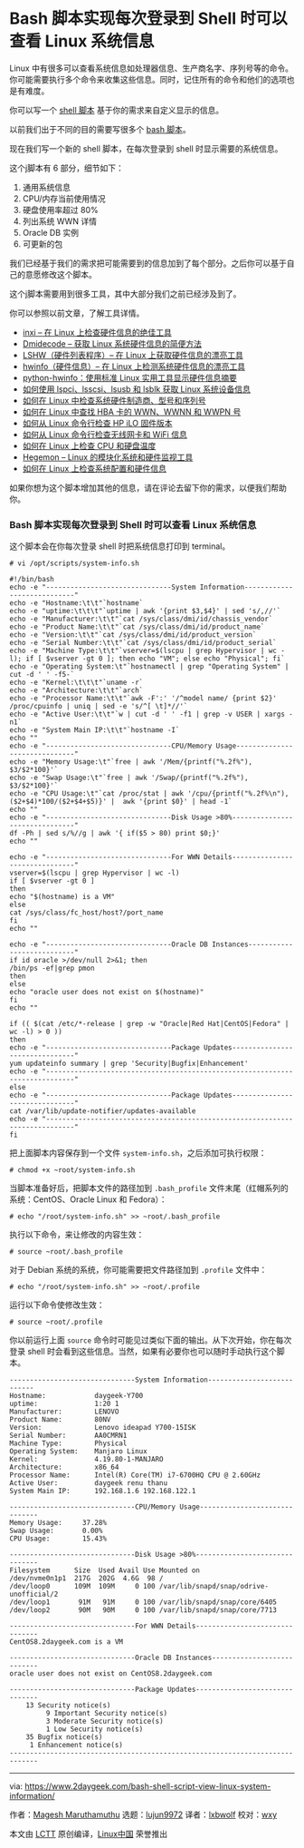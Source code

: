[#]: collector: "lujun9972"
[#]: translator: "lxbwolf"
[#]: reviewer: "wxy"
[#]: publisher: " "
[#]: url: " "
[#]: subject: "Bash Script to View System Information on Linux Every Time You Log into Shell"
[#]: via: "https://www.2daygeek.com/bash-shell-script-view-linux-system-information/"
[#]: author: "Magesh Maruthamuthu https://www.2daygeek.com/author/magesh/"

Bash 脚本实现每次登录到 Shell 时可以查看 Linux 系统信息
======

Linux 中有很多可以查看系统信息如处理器信息、生产商名字、序列号等的命令。你可能需要执行多个命令来收集这些信息。同时，记住所有的命令和他们的选项也是有难度。 

你可以写一个 [shell 脚本](https://www.2daygeek.com/category/shell-script/) 基于你的需求来自定义显示的信息。

以前我们出于不同的目的需要写很多个 [bash 脚本](https://www.2daygeek.com/category/bash-script/)。

现在我们写一个新的 shell 脚本，在每次登录到 shell 时显示需要的系统信息。

这个j脚本有 6 部分，细节如下：

1. 通用系统信息
2. CPU/内存当前使用情况
3. 硬盘使用率超过 80%
4. 列出系统 WWN 详情
5. Oracle DB 实例
6. 可更新的包

我们已经基于我们的需求把可能需要到的信息加到了每个部分。之后你可以基于自己的意愿修改这个脚本。

这个j脚本需要用到很多工具，其中大部分我们之前已经涉及到了。

你可以参照以前文章，了解工具详情。

* [inxi – 在 Linux 上检查硬件信息的绝佳工具][3]
* [Dmidecode – 获取 Linux 系统硬件信息的简便方法][4]
* [LSHW（硬件列表程序）– 在 Linux 上获取硬件信息的漂亮工具][5]
* [hwinfo（硬件信息）– 在 Linux 上检测系统硬件信息的漂亮工具][6]
* [python-hwinfo：使用标准 Linux 实用工具显示硬件信息摘要][7]
* [如何使用 lspci、lsscsi、lsusb 和 lsblk 获取 Linux 系统设备信息][8]
* [如何在 Linux 中检查系统硬件制造商、型号和序列号][9]
* [如何在 Linux 中查找 HBA 卡的 WWN、WWNN 和 WWPN 号][10]
* [如何从 Linux 命令行检查 HP iLO 固件版本][11]
* [如何从 Linux 命令行检查无线网卡和 WiFi 信息][12]
* [如何在 Linux 上检查 CPU 和硬盘温度][13]
* [Hegemon – Linux 的模块化系统和硬件监视工具][14]
* [如何在 Linux 上检查系统配置和硬件信息][15]

如果你想为这个脚本增加其他的信息，请在评论去留下你的需求，以便我们帮助你。

### Bash 脚本实现每次登录到 Shell 时可以查看 Linux 系统信息

这个脚本会在你每次登录 shell 时把系统信息打印到 terminal。

```
# vi /opt/scripts/system-info.sh
```

```
#!/bin/bash
echo -e "-------------------------------System Information----------------------------"
echo -e "Hostname:\t\t"`hostname`
echo -e "uptime:\t\t\t"`uptime | awk '{print $3,$4}' | sed 's/,//'`
echo -e "Manufacturer:\t\t"`cat /sys/class/dmi/id/chassis_vendor`
echo -e "Product Name:\t\t"`cat /sys/class/dmi/id/product_name`
echo -e "Version:\t\t"`cat /sys/class/dmi/id/product_version`
echo -e "Serial Number:\t\t"`cat /sys/class/dmi/id/product_serial`
echo -e "Machine Type:\t\t"`vserver=$(lscpu | grep Hypervisor | wc -l); if [ $vserver -gt 0 ]; then echo "VM"; else echo "Physical"; fi`
echo -e "Operating System:\t"`hostnamectl | grep "Operating System" | cut -d ' ' -f5-`
echo -e "Kernel:\t\t\t"`uname -r`
echo -e "Architecture:\t\t"`arch`
echo -e "Processor Name:\t\t"`awk -F':' '/^model name/ {print $2}' /proc/cpuinfo | uniq | sed -e 's/^[ \t]*//'`
echo -e "Active User:\t\t"`w | cut -d ' ' -f1 | grep -v USER | xargs -n1`
echo -e "System Main IP:\t\t"`hostname -I`
echo ""
echo -e "-------------------------------CPU/Memory Usage------------------------------"
echo -e "Memory Usage:\t"`free | awk '/Mem/{printf("%.2f%"), $3/$2*100}'`
echo -e "Swap Usage:\t"`free | awk '/Swap/{printf("%.2f%"), $3/$2*100}'`
echo -e "CPU Usage:\t"`cat /proc/stat | awk '/cpu/{printf("%.2f%\n"), ($2+$4)*100/($2+$4+$5)}' |  awk '{print $0}' | head -1`
echo ""
echo -e "-------------------------------Disk Usage >80%-------------------------------"
df -Ph | sed s/%//g | awk '{ if($5 > 80) print $0;}'
echo ""

echo -e "-------------------------------For WWN Details-------------------------------"
vserver=$(lscpu | grep Hypervisor | wc -l)
if [ $vserver -gt 0 ]
then
echo "$(hostname) is a VM"
else
cat /sys/class/fc_host/host?/port_name
fi
echo ""

echo -e "-------------------------------Oracle DB Instances---------------------------"
if id oracle >/dev/null 2>&1; then
/bin/ps -ef|grep pmon
then
else
echo "oracle user does not exist on $(hostname)"
fi
echo ""

if (( $(cat /etc/*-release | grep -w "Oracle|Red Hat|CentOS|Fedora" | wc -l) > 0 ))
then
echo -e "-------------------------------Package Updates-------------------------------"
yum updateinfo summary | grep 'Security|Bugfix|Enhancement'
echo -e "-----------------------------------------------------------------------------"
else
echo -e "-------------------------------Package Updates-------------------------------"
cat /var/lib/update-notifier/updates-available
echo -e "-----------------------------------------------------------------------------"
fi
```

把上面脚本内容保存到一个文件 `system-info.sh`，之后添加可执行权限：

```
# chmod +x ~root/system-info.sh
```

当脚本准备好后，把脚本文件的路径加到 `.bash_profile` 文件末尾（红帽系列的系统：CentOS、Oracle Linux 和 Fedora）：

```
# echo "/root/system-info.sh" >> ~root/.bash_profile
```

执行以下命令，来让修改的内容生效：

```
# source ~root/.bash_profile
```

对于 Debian 系统的系统，你可能需要把文件路径加到 `.profile` 文件中：

```
# echo "/root/system-info.sh" >> ~root/.profile
```

运行以下命令使修改生效：

```
# source ~root/.profile
```

你以前运行上面 `source` 命令时可能见过类似下面的输出。从下次开始，你在每次登录 shell 时会看到这些信息。当然，如果有必要你也可以随时手动执行这个脚本。

```
-------------------------------System Information---------------------------
Hostname:            daygeek-Y700
uptime:              1:20 1
Manufacturer:        LENOVO
Product Name:        80NV
Version:             Lenovo ideapad Y700-15ISK
Serial Number:       AA0CMRN1
Machine Type:        Physical
Operating System:    Manjaro Linux
Kernel:              4.19.80-1-MANJARO
Architecture:        x86_64
Processor Name:      Intel(R) Core(TM) i7-6700HQ CPU @ 2.60GHz
Active User:         daygeek renu thanu
System Main IP:      192.168.1.6 192.168.122.1

-------------------------------CPU/Memory Usage------------------------------
Memory Usage:     37.28%
Swap Usage:       0.00%
CPU Usage:        15.43%

-------------------------------Disk Usage >80%-------------------------------
Filesystem      Size  Used Avail Use Mounted on
/dev/nvme0n1p1  217G  202G  4.6G  98 /
/dev/loop0      109M  109M     0 100 /var/lib/snapd/snap/odrive-unofficial/2
/dev/loop1       91M   91M     0 100 /var/lib/snapd/snap/core/6405
/dev/loop2       90M   90M     0 100 /var/lib/snapd/snap/core/7713

-------------------------------For WWN Details-------------------------------
CentOS8.2daygeek.com is a VM

-------------------------------Oracle DB Instances---------------------------
oracle user does not exist on CentOS8.2daygeek.com

-------------------------------Package Updates-------------------------------
    13 Security notice(s)
         9 Important Security notice(s)
         3 Moderate Security notice(s)
         1 Low Security notice(s)
    35 Bugfix notice(s)
     1 Enhancement notice(s)
-----------------------------------------------------------------------------
```

--------------------------------------------------------------------------------

via: https://www.2daygeek.com/bash-shell-script-view-linux-system-information/

作者：[Magesh Maruthamuthu][a]
选题：[lujun9972][b]
译者：[lxbwolf](https://github.com/lxbwolf)
校对：[wxy](https://github.com/wxy)

本文由 [LCTT](https://github.com/LCTT/TranslateProject) 原创编译，[Linux中国](https://linux.cn/) 荣誉推出

[a]: https://www.2daygeek.com/author/magesh/
[b]: https://github.com/lujun9972
[1]: https://www.2daygeek.com/category/shell-script/
[2]: https://www.2daygeek.com/category/bash-script/
[3]: https://www.2daygeek.com/inxi-system-hardware-information-on-linux/
[4]: https://www.2daygeek.com/dmidecode-get-print-display-check-linux-system-hardware-information/
[5]: https://www.2daygeek.com/lshw-find-check-system-hardware-information-details-linux/
[6]: https://www.2daygeek.com/hwinfo-check-display-detect-system-hardware-information-linux/
[7]: https://www.2daygeek.com/python-hwinfo-check-display-system-hardware-configuration-information-linux/
[8]: https://www.2daygeek.com/check-system-hardware-devices-bus-information-lspci-lsscsi-lsusb-lsblk-linux/
[9]: https://www.2daygeek.com/how-to-check-system-hardware-manufacturer-model-and-serial-number-in-linux/
[10]: https://www.2daygeek.com/how-to-find-wwn-wwnn-and-wwpn-number-of-hba-card-in-linux/
[11]: https://www.2daygeek.com/how-to-check-hp-ilo-firmware-version-from-linux-command-line/
[12]: https://www.2daygeek.com/linux-find-out-wireless-network-wifi-speed-signal-strength-quality/
[13]: https://www.2daygeek.com/view-check-cpu-hard-disk-temperature-linux/
[14]: https://www.2daygeek.com/hegemon-a-modular-system-and-hardware-monitoring-tool-for-linux/
[15]: https://www.2daygeek.com/check-linux-hardware-information-system-configuration/
